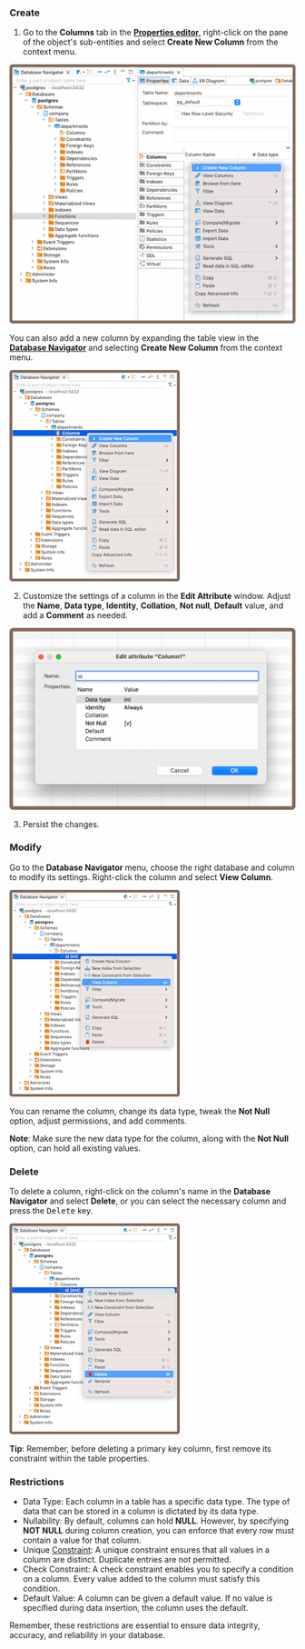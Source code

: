 ### Create

1) Go to the **Columns** tab in the **[Properties editor](Properties-Editor)**, right-click on the
pane of the object's sub-entities and select **Create New Column** from the context menu.  

  ![](images/tutorial_images/4_RightClick_CreateNewColumn.png)  

  You can also add a new column by expanding the table view in the **[Database Navigator](Database-Navigator)** and selecting **Create New
Column** from the context menu.  

  ![](images/tutorial_images/4a_ExpandTable_CreateNewColumn.png)  

2) Customize the settings of a column in the **Edit Attribute** window. Adjust the **Name**, **Data type**, **Identity**,
**Collation**, **Not null**, **Default** value, and add a **Comment** as needed.  

  ![](images/tutorial_images/5_Column_Edit.png)  

3) Persist the changes.

### Modify

Go to the **Database Navigator** menu, choose the right database and column to modify its settings. Right-click the
column and select **View Column**.  

![](images/tutorial_images/4b_View_Column.png)  

You can rename the column, change its data type, tweak the **Not Null** option, adjust permissions, and add comments.

**Note**: Make sure the new data type for the column, along with the **Not Null** option, can hold all existing values.

### Delete

To delete a column, right-click on the column's name in the **Database Navigator** and select **Delete**, or you can
select the necessary column and press the <kbd>Delete</kbd> key.  

![](images/tutorial_images/4c_Delete_Column.png)  

**Tip**: Remember, before deleting a primary key column, first remove its constraint within the table properties.

### Restrictions

* Data Type: Each column in a table has a specific data type. The type of data that can be stored in a column is
  dictated by its data type.
* Nullability: By default, columns can hold **NULL**. However, by specifying **NOT NULL** during column creation, you can
  enforce that every row must contain a value for that column.
* Unique [Constraint](Constraints.md#Restrictions): A unique constraint ensures that all values in a column are
  distinct. Duplicate entries are not permitted.
* Check Constraint: A check constraint enables you to specify a condition on a column.
  Every value added to the column must satisfy this condition.
* Default Value: A column can be given a default value. If no value is specified during data insertion, the column uses
  the default.

Remember, these restrictions are essential to ensure data integrity, accuracy, and reliability in your database.
